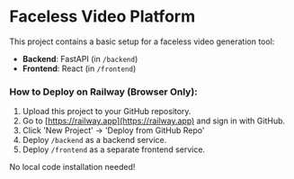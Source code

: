 # Faceless Video Platform

This project contains a basic setup for a faceless video generation tool:
- **Backend**: FastAPI (in `/backend`)
- **Frontend**: React (in `/frontend`)

### How to Deploy on Railway (Browser Only):
1. Upload this project to your GitHub repository.
2. Go to [https://railway.app](https://railway.app) and sign in with GitHub.
3. Click 'New Project' → 'Deploy from GitHub Repo'
4. Deploy `/backend` as a backend service.
5. Deploy `/frontend` as a separate frontend service.

No local code installation needed!
